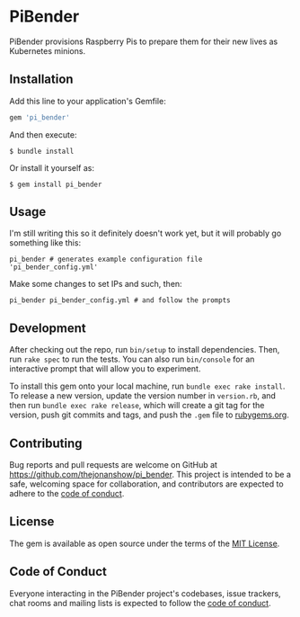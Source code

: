 # PiBender

PiBender provisions Raspberry Pis to prepare them for their new lives as Kubernetes minions.

## Installation

Add this line to your application's Gemfile:

```ruby
gem 'pi_bender'
```

And then execute:

    $ bundle install

Or install it yourself as:

    $ gem install pi_bender

## Usage

I'm still writing this so it definitely doesn't work yet, but it will probably go something like this:

```
pi_bender # generates example configuration file 'pi_bender_config.yml'
```

Make some changes to set IPs and such, then:

```
pi_bender pi_bender_config.yml # and follow the prompts
```

## Development

After checking out the repo, run `bin/setup` to install dependencies. Then, run `rake spec` to run the tests. You can also run `bin/console` for an interactive prompt that will allow you to experiment.

To install this gem onto your local machine, run `bundle exec rake install`. To release a new version, update the version number in `version.rb`, and then run `bundle exec rake release`, which will create a git tag for the version, push git commits and tags, and push the `.gem` file to [rubygems.org](https://rubygems.org).

## Contributing

Bug reports and pull requests are welcome on GitHub at https://github.com/thejonanshow/pi_bender. This project is intended to be a safe, welcoming space for collaboration, and contributors are expected to adhere to the [code of conduct](https://github.com/thejonanshow/pi_bender/blob/master/CODE_OF_CONDUCT.md).

## License

The gem is available as open source under the terms of the [MIT License](https://opensource.org/licenses/MIT).

## Code of Conduct

Everyone interacting in the PiBender project's codebases, issue trackers, chat rooms and mailing lists is expected to follow the [code of conduct](https://github.com/[USERNAME]/pi_bender/blob/master/CODE_OF_CONDUCT.md).
